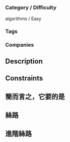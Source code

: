 # [](https://leetcode.com/problems)

### Category / Difficulty
algorithms / Easy

### Tags

	 		
### Companies


## Description


## Constraints


## 簡而言之，它要的是


## 絲路


## 進階絲路

